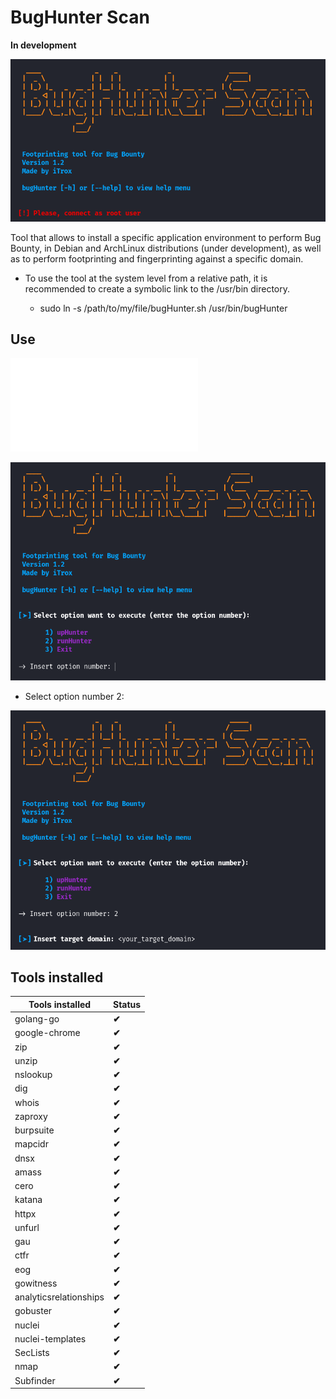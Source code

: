 # **BugHunter Scan**

**In development**


![bugHunter](./img/bughunter1.png)


Tool that allows to install a specific application environment to perform Bug Bounty, in Debian and ArchLinux distributions (under development), as well as to perform footprinting and fingerprinting against a specific domain.

* To use the tool at the system level from a relative path, it is recommended to create a symbolic link to the /usr/bin directory.

    + sudo ln -s /path/to/my/file/bugHunter.sh /usr/bin/bugHunter


## Use

![bugHunter](./img/bughunter2.p)

![bugHunter](./img/bughunter3.png)

* Select option number 2:

![bugHunter](./img/bughunter4.png)


## Tools installed

| **Tools installed** | **Status** |
|----------------|-----------|
| golang-go | **✔** |
| google-chrome | **✔** |
| zip | **✔** |
| unzip | **✔** |
| nslookup | **✔** |
| dig | **✔** |
| whois | **✔** |
| zaproxy | **✔** |
| burpsuite | **✔** |
| mapcidr | **✔** |
| dnsx | **✔** |
| amass | **✔** |
| cero | **✔** |
| katana | **✔** |
| httpx | **✔** |
| unfurl | **✔** |
| gau | **✔** |
| ctfr | **✔** |
| eog | **✔** |
| gowitness | **✔** |
| analyticsrelationships | **✔** |
| gobuster | **✔** |
| nuclei | **✔** |
| nuclei-templates | **✔** |
| SecLists | **✔** |
| nmap | **✔** |
| Subfinder | **✔** |
